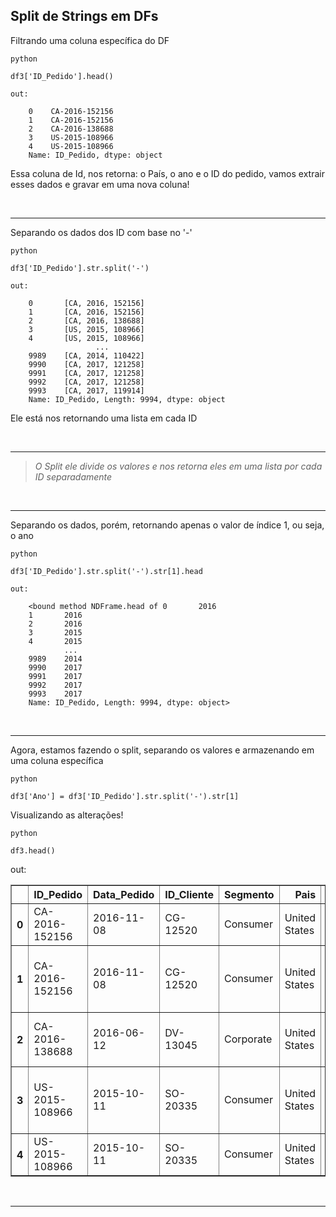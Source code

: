 
## Split de Strings em DFs

Filtrando uma coluna específica do DF
```
python

df3['ID_Pedido'].head()
```
```
out:

    0    CA-2016-152156
    1    CA-2016-152156
    2    CA-2016-138688
    3    US-2015-108966
    4    US-2015-108966
    Name: ID_Pedido, dtype: object
```
Essa coluna de Id, nos retorna: o País, o ano e o ID do pedido, vamos extrair esses dados e gravar em uma nova coluna!

<br>

***
Separando os dados dos ID com base no '-'
```
python

df3['ID_Pedido'].str.split('-')
```
```
out:

    0       [CA, 2016, 152156]
    1       [CA, 2016, 152156]
    2       [CA, 2016, 138688]
    3       [US, 2015, 108966]
    4       [US, 2015, 108966]
                   ...        
    9989    [CA, 2014, 110422]
    9990    [CA, 2017, 121258]
    9991    [CA, 2017, 121258]
    9992    [CA, 2017, 121258]
    9993    [CA, 2017, 119914]
    Name: ID_Pedido, Length: 9994, dtype: object
```
Ele está nos retornando uma lista em cada ID

<br>

***
>*O Split ele divide os valores e nos retorna eles em uma lista por cada ID separadamente*

<br>

***
Separando os dados, porém, retornando apenas o valor de índice 1, ou seja, o ano
```
python

df3['ID_Pedido'].str.split('-').str[1].head
```
```
out:

    <bound method NDFrame.head of 0       2016
    1       2016
    2       2016
    3       2015
    4       2015
            ... 
    9989    2014
    9990    2017
    9991    2017
    9992    2017
    9993    2017
    Name: ID_Pedido, Length: 9994, dtype: object>
```
<br>

***
Agora, estamos fazendo o split, separando os valores e armazenando em uma coluna específica
```
python

df3['Ano'] = df3['ID_Pedido'].str.split('-').str[1]
```

Visualizando as alterações!
```
python

df3.head()
```
out:
<div>
<style scoped>
    .dataframe tbody tr th:only-of-type {
        vertical-align: middle;
    }

    .dataframe tbody tr th {
        vertical-align: top;
    }

    .dataframe thead th {
        text-align: right;
    }
</style>
<table border="1" class="dataframe">
  <thead>
    <tr style="text-align: right;">
      <th></th>
      <th>ID_Pedido</th>
      <th>Data_Pedido</th>
      <th>ID_Cliente</th>
      <th>Segmento</th>
      <th>Pais</th>
      <th>Regiao</th>
      <th>ID_Produto</th>
      <th>Categoria</th>
      <th>Nome_Produto</th>
      <th>Valor_Venda</th>
      <th>Quantidade</th>
      <th>Ano</th>
    </tr>
  </thead>
  <tbody>
    <tr>
      <th>0</th>
      <td>CA-2016-152156</td>
      <td>2016-11-08</td>
      <td>CG-12520</td>
      <td>Consumer</td>
      <td>United States</td>
      <td>South</td>
      <td>FUR-BO-10001798</td>
      <td>Furniture</td>
      <td>Bush Somerset Collection Bookcase</td>
      <td>261.9600</td>
      <td>3.0</td>
      <td>2016</td>
    </tr>
    <tr>
      <th>1</th>
      <td>CA-2016-152156</td>
      <td>2016-11-08</td>
      <td>CG-12520</td>
      <td>Consumer</td>
      <td>United States</td>
      <td>South</td>
      <td>FUR-CH-10000454</td>
      <td>Furniture</td>
      <td>Hon Deluxe Fabric Upholstered Stacking Chairs,...</td>
      <td>731.9400</td>
      <td>3.0</td>
      <td>2016</td>
    </tr>
    <tr>
      <th>2</th>
      <td>CA-2016-138688</td>
      <td>2016-06-12</td>
      <td>DV-13045</td>
      <td>Corporate</td>
      <td>United States</td>
      <td>West</td>
      <td>OFF-LA-10000240</td>
      <td>Office Supplies</td>
      <td>Self-Adhesive Address Labels for Typewriters b...</td>
      <td>14.6200</td>
      <td>2.0</td>
      <td>2016</td>
    </tr>
    <tr>
      <th>3</th>
      <td>US-2015-108966</td>
      <td>2015-10-11</td>
      <td>SO-20335</td>
      <td>Consumer</td>
      <td>United States</td>
      <td>South</td>
      <td>FUR-TA-10000577</td>
      <td>Furniture</td>
      <td>Bretford CR4500 Series Slim Rectangular Table</td>
      <td>957.5775</td>
      <td>5.0</td>
      <td>2015</td>
    </tr>
    <tr>
      <th>4</th>
      <td>US-2015-108966</td>
      <td>2015-10-11</td>
      <td>SO-20335</td>
      <td>Consumer</td>
      <td>United States</td>
      <td>South</td>
      <td>OFF-ST-10000760</td>
      <td>Office Supplies</td>
      <td>Eldon Fold 'N Roll Cart System</td>
      <td>22.3680</td>
      <td>2.0</td>
      <td>2015</td>
    </tr>
  </tbody>
</table>
</div>

<br>

***